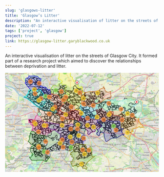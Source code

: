```yaml
---
slug: 'glasgows-litter'
title: 'Glasgow’s Litter'
description: "An interactive visualisation of litter on the streets of Glasgow City."
date: '2022-07-12'
tags: ['project', 'glasgow']
project: true
link: https://glasgow-litter.garyblackwood.co.uk
---
```


An interactive visualisation of litter on the streets of Glasgow City. It formed part of a research project which aimed to discover the relationships between deprivation and litter.

!["Glasgow's Litter"](../../images/projects/glasgows-litter.png)
